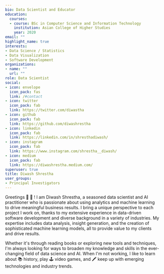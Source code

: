 ```yaml
---
bio: Data Scientist and Educator
education:
  courses:
  - course: BSc in Computer Science and Information Technology
    institution: Asian College of Higher Studies
    year: 2020
email: ""
highlight_name: true
interests:
- Data Science / Statistics
- Data Visualization
- Software Development
organizations:
- name: ""
  url: ""
role: Data Scientist
social:
- icon: envelope
  icon_pack: fas
  link: /#contact
- icon: twitter
  icon_pack: fab
  link: https://twitter.com/diwastha
- icon: github
  icon_pack: fab
  link: https://github.com/diwashrestha
- icon: linkedin
  icon_pack: fab
  link: https://linkedin.com/in/shresthadiwash/
- icon: instagram
  icon_pack: fab
  link: https://www.instagram.com/shrestha__diwash/
- icon: medium
  icon_pack: fab
  link: https://diwashrestha.medium.com/
superuser: true
title: Diwash Shrestha
user_groups:
- Principal Investigators
---
```


Greetings 🙏 👋 ! I am Diwash Shrestha, a seasoned data scientist and AI practitioner who is passionate about using analytics and machine learning to drive meaningful business results. I bring a unique perspective to each project I work on, thanks to my extensive experience in data-driven software development and diverse background in a variety of industries. My expertise includes data analysis, insight generation, and the creation of sophisticated machine learning models, all to provide value to my clients and drive results. 

Whether it's through reading books or exploring new tools and techniques, I'm always looking for ways to broaden my knowledge and skills in the ever-changing field of data science and AI. When I'm not working, I like to learn about 📚 history, play 🕹️ video games, and 🖍️ keep up with emerging technologies and industry trends.


